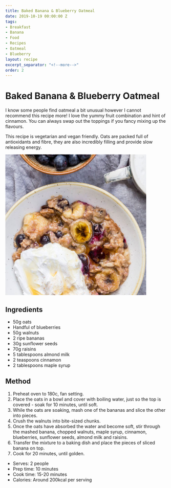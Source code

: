 ```yaml
---
title: Baked Banana & Blueberry Oatmeal
date: 2019-10-19 00:00:00 Z
tags:
- Breakfast
- Banana
- Food
- Recipes
- Oatmeal
- Blueberry
layout: recipe
excerpt_separator: "<!--more-->"
order: 2
---
```


# Baked Banana & Blueberry Oatmeal

I know some people find oatmeal a bit unusual however I cannot recommend this recipe more! I love the yummy fruit combination and hint of cinnamon. You can always swap out the toppings if you fancy mixing up the flavours.   

This recipe is vegetarian and vegan friendly. Oats are packed full of antioxidants and fibre, they are also incredibly filling and provide slow releasing energy.

<!--more-->

[![Baked Banana & Blueberry Oatmeal](/_uploads/baked-banana-blueberry-oatmeal-recipe-1-440x440.jpg)](/_uploads/bakedbananaoatmeal.jpg)

## Ingredients

- 50g oats
- Handful of blueberries
- 50g walnuts
- 2 ripe bananas
- 30g sunflower seeds
- 70g raisins
- 5 tablespoons almond milk
- 2 teaspoons cinnamon
- 2 tablespoons maple syrup


## Method

1. Preheat oven to 180c, fan setting.
2. Place the oats in a bowl and cover with boiling water, just so the top is covered - soak for 10 minutes, until soft.
3. While the oats are soaking, mash one of the bananas and slice the other into pieces.
4. Crush the walnuts into bite-sized chunks.
5. Once the oats have absorbed the water and become soft, stir through the mashed banana, chopped walnuts, maple syrup, cinnamon, blueberries, sunflower seeds, almond milk and raisins.
6. Transfer the mixture to a baking dish and place the pieces of sliced banana on top.
7. Cook for 20 minutes, until golden.

- Serves: 2 people
- Prep time: 10 minutes
- Cook time: 15-20 minutes
- Calories: Around 200kcal per serving
